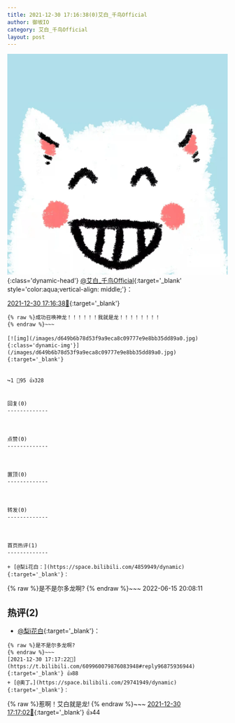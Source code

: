 ```yaml
---
title: 2021-12-30 17:16:38(0)艾白_千鸟Official
author: 御坂IO
category: 艾白_千鸟Official
layout: post
---
```


![img](/images/9ae8b9445fd0665cc014d9080156a45271be73c6.jpg){:class='dynamic-head'}
[@艾白_千鸟Official](https://space.bilibili.com/334537711/dynamic){:target='_blank' style='color:aqua;vertical-align: middle;'}：

[2021-12-30 17:16:38🔗](https://t.bilibili.com/609960079876083948){:target='_blank'}

~~~
{% raw %}成功召唤神龙！！！！！！我就是龙！！！！！！！！
{% endraw %}~~~

[![img](/images/d649b6b78d53f9a9eca8c09777e9e8bb35dd89a0.jpg){:class='dynamic-img'}](/images/d649b6b78d53f9a9eca8c09777e9e8bb35dd89a0.jpg){:target='_blank'}


↪️1 💬95 👍328


回复(0)
-------------



点赞(0)
-------------



置顶(0)
-------------



转发(0)
-------------



首页热评(1)
-------------

+ [@梨i花白：](https://space.bilibili.com/4859949/dynamic){:target='_blank'}：
~~~
{% raw %}是不是尔多龙啊?
{% endraw %}~~~
2022-06-15 20:08:11


热评(2)
-------------

+ [@梨i花白](https://space.bilibili.com/4859949/dynamic){:target='_blank'}：
~~~
{% raw %}是不是尔多龙啊?
{% endraw %}~~~
[2021-12-30 17:17:22🔗](https://t.bilibili.com/609960079876083948#reply96875936944){:target='_blank'} 👍88
+ [@奥丁。](https://space.bilibili.com/29741949/dynamic){:target='_blank'}：
~~~
{% raw %}惹啊！艾白就是龙!
{% endraw %}~~~
[2021-12-30 17:17:02🔗](https://t.bilibili.com/609960079876083948#reply96875833216){:target='_blank'} 👍44


